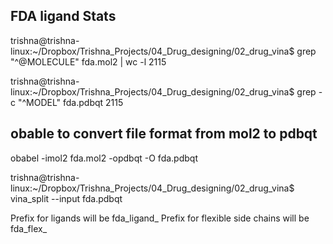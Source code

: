 ## FDA ligand Stats
trishna@trishna-linux:~/Dropbox/Trishna_Projects/04_Drug_designing/02_drug_vina$ grep "^@<TRIPOS>MOLECULE" fda.mol2 | wc -l
2115

trishna@trishna-linux:~/Dropbox/Trishna_Projects/04_Drug_designing/02_drug_vina$ grep -c "^MODEL" fda.pdbqt 
2115

## obable to convert file format from mol2 to pdbqt
obabel -imol2 fda.mol2 -opdbqt -O fda.pdbqt

trishna@trishna-linux:~/Dropbox/Trishna_Projects/04_Drug_designing/02_drug_vina$ vina_split --input fda.pdbqt

Prefix for ligands will be fda_ligand_
Prefix for flexible side chains will be fda_flex_


